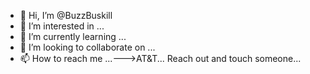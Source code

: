 - 👋 Hi, I’m @BuzzBuskill
- 👀 I’m interested in ...
- 🌱 I’m currently learning ...
- 💞️ I’m looking to collaborate on ...
- 📫 How to reach me ...--->AT&T... Reach out and touch someone...

<!---
BuzzBuskill/BuzzBuskill is a ✨ special ✨ repository because its `README.md` (this file) appears on your GitHub profile.
You can click the Preview link to take a look at your changes.


